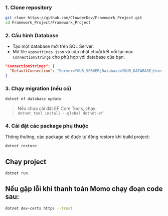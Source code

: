 

### 1. Clone repository

```bash
git clone https://github.com/ClowderDev/Framework_Project.git
cd Framework_Project/Framework_Project
```

### 2. Cấu hình Database

- Tạo một database mới trên SQL Server.
- Mở file `appsettings.json` và cập nhật chuỗi kết nối tại mục `ConnectionStrings` cho phù hợp với database của bạn.

```json
"ConnectionStrings": {
  "DefaultConnection": "Server=YOUR_SERVER;Database=YOUR_DATABASE;User Id=YOUR_USER;Password=YOUR_PASSWORD;TrustServerCertificate=True;"
}
```

### 3. Chạy migration (nếu có)

```bash
dotnet ef database update
```

> Nếu chưa cài đặt EF Core Tools, chạy:  
> `dotnet tool install --global dotnet-ef`

### 4. Cài đặt các package phụ thuộc

Thông thường, các package sẽ được tự động restore khi build project:

```bash
dotnet restore
```

## Chạy project

```bash
dotnet run
```

## Nếu gặp lỗi khi thanh toán Momo chạy đoạn code sau:

```bash
dotnet dev-certs https --trust
```
